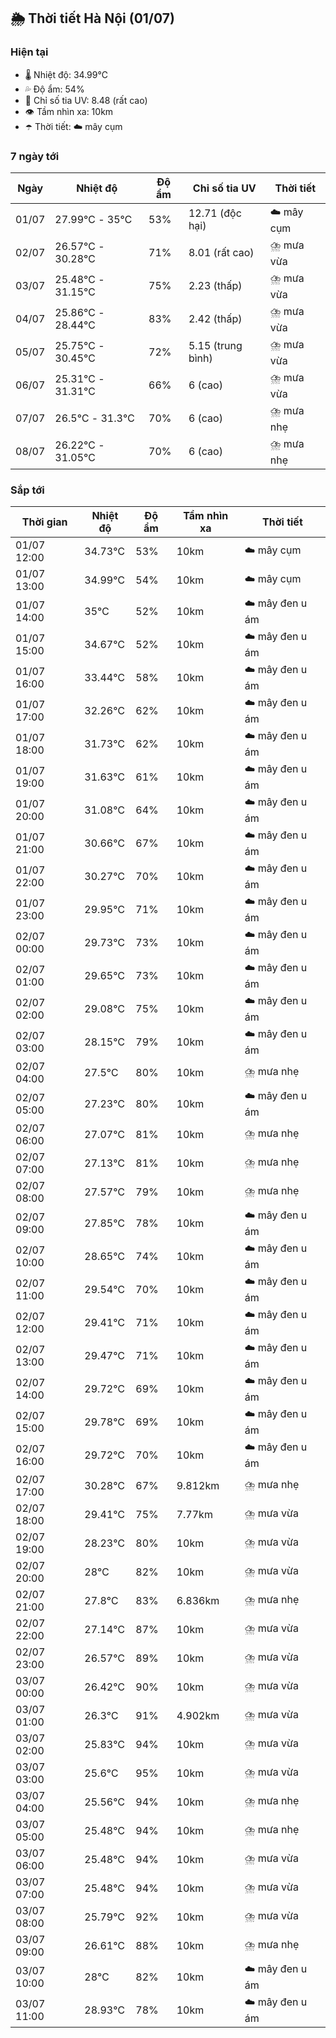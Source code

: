 ## 🌦️ Thời tiết Hà Nội (01/07)

### Hiện tại

- 🌡️ Nhiệt độ: 34.99℃
- 💦 Độ ẩm: 54%
- 🌟 Chỉ số tia UV: 8.48 (rất cao)
- 👁️ Tầm nhìn xa: 10km
- ☂️ Thời tiết: ☁️ mây cụm

### 7 ngày tới

| Ngày | Nhiệt độ | Độ ẩm | Chỉ số tia UV | Thời tiết |
| --- | --- | --- | --- | --- |
| 01/07 | 27.99℃ - 35℃ | 53% | 12.71 (độc hại) | ☁️ mây cụm |
| 02/07 | 26.57℃ - 30.28℃ | 71% | 8.01 (rất cao) | ⛈️ mưa vừa |
| 03/07 | 25.48℃ - 31.15℃ | 75% | 2.23 (thấp) | ⛈️ mưa vừa |
| 04/07 | 25.86℃ - 28.44℃ | 83% | 2.42 (thấp) | ⛈️ mưa vừa |
| 05/07 | 25.75℃ - 30.45℃ | 72% | 5.15 (trung bình) | ⛈️ mưa vừa |
| 06/07 | 25.31℃ - 31.31℃ | 66% | 6 (cao) | ⛈️ mưa vừa |
| 07/07 | 26.5℃ - 31.3℃ | 70% | 6 (cao) | ⛈️ mưa nhẹ |
| 08/07 | 26.22℃ - 31.05℃ | 70% | 6 (cao) | ⛈️ mưa nhẹ |

### Sắp tới

| Thời gian | Nhiệt độ | Độ ẩm | Tầm nhìn xa | Thời tiết |
| --- | --- | --- | --- | --- |
| 01/07 12:00 | 34.73℃ | 53% | 10km | ☁️ mây cụm |
| 01/07 13:00 | 34.99℃ | 54% | 10km | ☁️ mây cụm |
| 01/07 14:00 | 35℃ | 52% | 10km | ☁️ mây đen u ám |
| 01/07 15:00 | 34.67℃ | 52% | 10km | ☁️ mây đen u ám |
| 01/07 16:00 | 33.44℃ | 58% | 10km | ☁️ mây đen u ám |
| 01/07 17:00 | 32.26℃ | 62% | 10km | ☁️ mây đen u ám |
| 01/07 18:00 | 31.73℃ | 62% | 10km | ☁️ mây đen u ám |
| 01/07 19:00 | 31.63℃ | 61% | 10km | ☁️ mây đen u ám |
| 01/07 20:00 | 31.08℃ | 64% | 10km | ☁️ mây đen u ám |
| 01/07 21:00 | 30.66℃ | 67% | 10km | ☁️ mây đen u ám |
| 01/07 22:00 | 30.27℃ | 70% | 10km | ☁️ mây đen u ám |
| 01/07 23:00 | 29.95℃ | 71% | 10km | ☁️ mây đen u ám |
| 02/07 00:00 | 29.73℃ | 73% | 10km | ☁️ mây đen u ám |
| 02/07 01:00 | 29.65℃ | 73% | 10km | ☁️ mây đen u ám |
| 02/07 02:00 | 29.08℃ | 75% | 10km | ☁️ mây đen u ám |
| 02/07 03:00 | 28.15℃ | 79% | 10km | ☁️ mây đen u ám |
| 02/07 04:00 | 27.5℃ | 80% | 10km | ⛈️ mưa nhẹ |
| 02/07 05:00 | 27.23℃ | 80% | 10km | ☁️ mây đen u ám |
| 02/07 06:00 | 27.07℃ | 81% | 10km | ⛈️ mưa nhẹ |
| 02/07 07:00 | 27.13℃ | 81% | 10km | ⛈️ mưa nhẹ |
| 02/07 08:00 | 27.57℃ | 79% | 10km | ⛈️ mưa nhẹ |
| 02/07 09:00 | 27.85℃ | 78% | 10km | ☁️ mây đen u ám |
| 02/07 10:00 | 28.65℃ | 74% | 10km | ☁️ mây đen u ám |
| 02/07 11:00 | 29.54℃ | 70% | 10km | ☁️ mây đen u ám |
| 02/07 12:00 | 29.41℃ | 71% | 10km | ☁️ mây đen u ám |
| 02/07 13:00 | 29.47℃ | 71% | 10km | ☁️ mây đen u ám |
| 02/07 14:00 | 29.72℃ | 69% | 10km | ☁️ mây đen u ám |
| 02/07 15:00 | 29.78℃ | 69% | 10km | ☁️ mây đen u ám |
| 02/07 16:00 | 29.72℃ | 70% | 10km | ☁️ mây đen u ám |
| 02/07 17:00 | 30.28℃ | 67% | 9.812km | ⛈️ mưa nhẹ |
| 02/07 18:00 | 29.41℃ | 75% | 7.77km | ⛈️ mưa vừa |
| 02/07 19:00 | 28.23℃ | 80% | 10km | ⛈️ mưa vừa |
| 02/07 20:00 | 28℃ | 82% | 10km | ⛈️ mưa vừa |
| 02/07 21:00 | 27.8℃ | 83% | 6.836km | ⛈️ mưa nhẹ |
| 02/07 22:00 | 27.14℃ | 87% | 10km | ⛈️ mưa vừa |
| 02/07 23:00 | 26.57℃ | 89% | 10km | ⛈️ mưa vừa |
| 03/07 00:00 | 26.42℃ | 90% | 10km | ⛈️ mưa vừa |
| 03/07 01:00 | 26.3℃ | 91% | 4.902km | ⛈️ mưa vừa |
| 03/07 02:00 | 25.83℃ | 94% | 10km | ⛈️ mưa vừa |
| 03/07 03:00 | 25.6℃ | 95% | 10km | ⛈️ mưa vừa |
| 03/07 04:00 | 25.56℃ | 94% | 10km | ⛈️ mưa nhẹ |
| 03/07 05:00 | 25.48℃ | 94% | 10km | ⛈️ mưa nhẹ |
| 03/07 06:00 | 25.48℃ | 94% | 10km | ⛈️ mưa vừa |
| 03/07 07:00 | 25.48℃ | 94% | 10km | ⛈️ mưa vừa |
| 03/07 08:00 | 25.79℃ | 92% | 10km | ⛈️ mưa vừa |
| 03/07 09:00 | 26.61℃ | 88% | 10km | ⛈️ mưa nhẹ |
| 03/07 10:00 | 28℃ | 82% | 10km | ☁️ mây đen u ám |
| 03/07 11:00 | 28.93℃ | 78% | 10km | ☁️ mây đen u ám |
